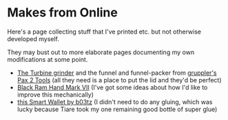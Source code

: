 # Makes from Online

Here's a page collecting stuff that I've printed etc. but not otherwise developed myself.

They may bust out to more elaborate pages documenting my own modifications at some point.

- [The Turbine grinder][] and the funnel and funnel-packer from [gruppler's Pax 2 Tools][] (all they need is a place to put the lid and they'd be perfect)
- [Black Ram Hand Mark VII][] (I've got some ideas about how I'd like to improve this mechanically)
- [this Smart Wallet by b03tz][b03tz] (I didn't need to do any gluing, which was lucky because Tiare took my one remaining good bottle of super glue)

[The Turbine grinder]: https://www.thingiverse.com/thing:2138128
[gruppler's Pax 2 tools]: https://www.thingiverse.com/thing:963088
[Black Ram Hand Mark VII]: https://www.thingiverse.com/thing:2605203
[b03tz]: https://www.thingiverse.com/thing:3097272
